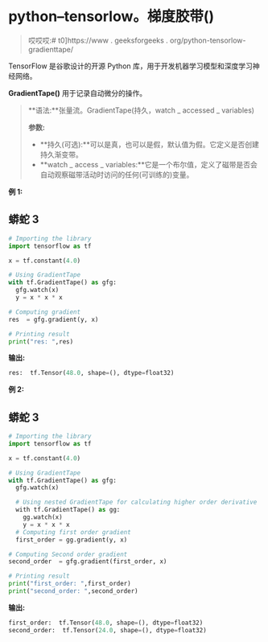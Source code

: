 # python–tensorlow。梯度胶带()

> 哎哎哎:# t0]https://www . geeksforgeeks . org/python-tensorlow-gradienttape/

TensorFlow 是谷歌设计的开源 Python 库，用于开发机器学习模型和深度学习神经网络。

**GradientTape()** 用于记录自动微分的操作。

> **语法:**张量流。GradientTape(持久，watch _ accessed _ variables)
> 
> **参数:**
> 
> *   **持久(可选):**可以是真，也可以是假，默认值为假。它定义是否创建持久渐变带。
> *   **watch _ access _ variables:**它是一个布尔值，定义了磁带是否会自动观察磁带活动时访问的任何(可训练的)变量。

**例 1:**

## 蟒蛇 3

```py
# Importing the library
import tensorflow as tf

x = tf.constant(4.0)

# Using GradientTape
with tf.GradientTape() as gfg:
  gfg.watch(x)
  y = x * x * x

# Computing gradient
res  = gfg.gradient(y, x)

# Printing result
print("res: ",res)
```

**输出:**

```py
res:  tf.Tensor(48.0, shape=(), dtype=float32)

```

**例 2:**

## 蟒蛇 3

```py
# Importing the library
import tensorflow as tf

x = tf.constant(4.0)

# Using GradientTape
with tf.GradientTape() as gfg:
  gfg.watch(x)

  # Using nested GradientTape for calculating higher order derivative
  with tf.GradientTape() as gg:
    gg.watch(x)
    y = x * x * x
  # Computing first order gradient
  first_order = gg.gradient(y, x)

# Computing Second order gradient
second_order  = gfg.gradient(first_order, x) 

# Printing result
print("first_order: ",first_order)
print("second_order: ",second_order)
```

**输出:**

```py
first_order:  tf.Tensor(48.0, shape=(), dtype=float32)
second_order:  tf.Tensor(24.0, shape=(), dtype=float32)

```